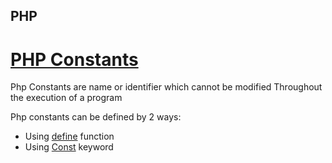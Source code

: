 ## PHP
# [PHP Constants]()
Php Constants are name or identifier which cannot be modified Throughout the execution of a program

Php constants can be defined by 2 ways:
* Using [define]() function
* Using [Const]() keyword

